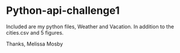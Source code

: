 # Python-api-challenge1
Included are my python files, Weather and Vacation. In addition to the cities.csv and 5 figures.

Thanks,
Melissa Mosby
